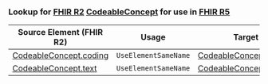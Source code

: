 ### Lookup for [FHIR R2](https://hl7.org/fhir/DSTU2/) [CodeableConcept](https://hl7.org/fhir/DSTU2/CodeableConcept.html) for use in [FHIR R5](https://hl7.org/fhir/R5/)

| Source Element (FHIR R2) | Usage | Target |
| -------------- | ----- | ------ |
| [CodeableConcept.coding](https://hl7.org/fhir/DSTU2/CodeableConcept.html#resource) | `UseElementSameName` | [CodeableConcept.coding](https://hl7.org/fhir/R5/CodeableConcept.html#resource) |
| [CodeableConcept.text](https://hl7.org/fhir/DSTU2/CodeableConcept.html#resource) | `UseElementSameName` | [CodeableConcept.text](https://hl7.org/fhir/R5/CodeableConcept.html#resource) |
